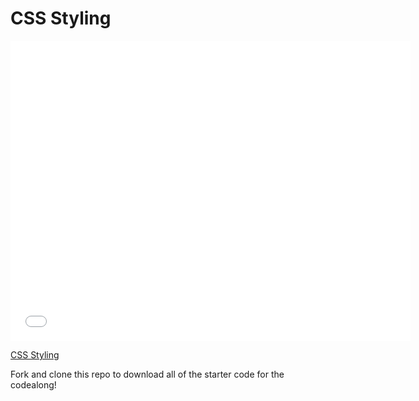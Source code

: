 # CSS Styling

<iframe width="640" height="480" src="//www.youtube.com/embed/aA8k-hK8qzg?rel=0&modestbranding=1" frameborder="0" allowfullscreen></iframe><p><a href="https://www.youtube.com/watch?v=aA8k-hK8qzg">CSS Styling</a></p>

Fork and clone this repo to download all of the starter code for the codealong!
